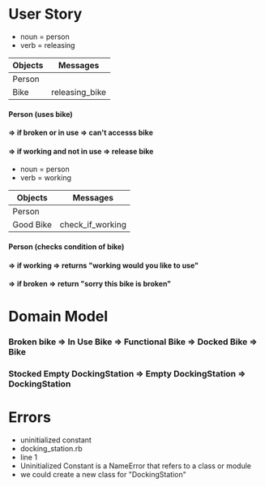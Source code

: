 # User Story
- noun = person
- verb = releasing

Objects  | Messages
------------- | -------------
Person  |
Bike  | releasing_bike

#### Person (uses bike) 
#### => if broken or in use => can't accesss bike
#### => if working and not in use => release bike

- noun = person
- verb = working

Objects  | Messages
------------- | -------------
Person  |
Good Bike  | check_if_working

#### Person (checks condition of bike) 
#### => if working => returns "working would you like to use"
#### => if broken => return "sorry this bike is broken"

# Domain Model

### Broken bike => In Use Bike => Functional Bike => Docked Bike => Bike
### Stocked Empty DockingStation => Empty DockingStation => DockingStation

# Errors

- uninitialized constant
- docking_station.rb
- line 1
- Uninitialized Constant is a NameError that refers to a class or module
- we could create a new class for "DockingStation"
